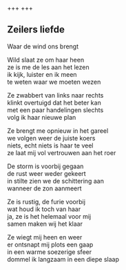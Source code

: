 +++
+++

## Zeilers liefde

Waar de wind ons brengt

Wild slaat ze om haar heen\
ze is me de les aan het lezen\
ik kijk, luister en ik meen\
te weten waar we moeten wezen

Ze zwabbert van links naar rechts\
klinkt overtuigd  dat het beter kan\
met een paar handelingen slechts\
volg ik haar nieuwe plan

Ze brengt me opnieuw in het gareel\
we volgen weer de juiste koers\
niets, echt niets is haar te veel\
ze laat mij vol vertrouwen aan het roer

De storm is voorbij gegaan\
de rust weer weder gekeert\
in stilte zien we de schittering aan\
wanneer de zon aanmeert

Ze is rustig, de furie voorbij\
wat houd ik toch van haar\
ja, ze is het helemaal voor mij\
samen maken wij het klaar

Ze wiegt mij heen en weer\
er ontsnapt mij plots een gaap\
in een warme soezerige sfeer\
dommel ik langzaam in een diepe slaap
